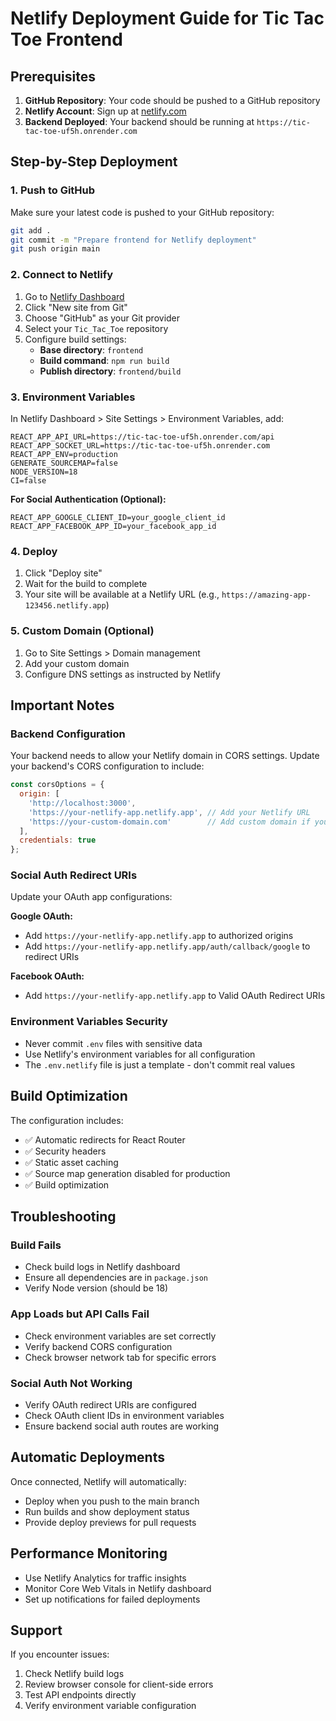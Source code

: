 # Netlify Deployment Guide for Tic Tac Toe Frontend

## Prerequisites

1. **GitHub Repository**: Your code should be pushed to a GitHub repository
2. **Netlify Account**: Sign up at [netlify.com](https://netlify.com)
3. **Backend Deployed**: Your backend should be running at `https://tic-tac-toe-uf5h.onrender.com`

## Step-by-Step Deployment

### 1. Push to GitHub

Make sure your latest code is pushed to your GitHub repository:

```bash
git add .
git commit -m "Prepare frontend for Netlify deployment"
git push origin main
```

### 2. Connect to Netlify

1. Go to [Netlify Dashboard](https://app.netlify.com/)
2. Click "New site from Git"
3. Choose "GitHub" as your Git provider
4. Select your `Tic_Tac_Toe` repository
5. Configure build settings:
   - **Base directory**: `frontend`
   - **Build command**: `npm run build`
   - **Publish directory**: `frontend/build`

### 3. Environment Variables

In Netlify Dashboard > Site Settings > Environment Variables, add:

```
REACT_APP_API_URL=https://tic-tac-toe-uf5h.onrender.com/api
REACT_APP_SOCKET_URL=https://tic-tac-toe-uf5h.onrender.com
REACT_APP_ENV=production
GENERATE_SOURCEMAP=false
NODE_VERSION=18
CI=false
```

**For Social Authentication (Optional):**
```
REACT_APP_GOOGLE_CLIENT_ID=your_google_client_id
REACT_APP_FACEBOOK_APP_ID=your_facebook_app_id
```

### 4. Deploy

1. Click "Deploy site"
2. Wait for the build to complete
3. Your site will be available at a Netlify URL (e.g., `https://amazing-app-123456.netlify.app`)

### 5. Custom Domain (Optional)

1. Go to Site Settings > Domain management
2. Add your custom domain
3. Configure DNS settings as instructed by Netlify

## Important Notes

### Backend Configuration

Your backend needs to allow your Netlify domain in CORS settings. Update your backend's CORS configuration to include:

```javascript
const corsOptions = {
  origin: [
    'http://localhost:3000',
    'https://your-netlify-app.netlify.app', // Add your Netlify URL
    'https://your-custom-domain.com'        // Add custom domain if you have one
  ],
  credentials: true
};
```

### Social Auth Redirect URIs

Update your OAuth app configurations:

**Google OAuth:**
- Add `https://your-netlify-app.netlify.app` to authorized origins
- Add `https://your-netlify-app.netlify.app/auth/callback/google` to redirect URIs

**Facebook OAuth:**
- Add `https://your-netlify-app.netlify.app` to Valid OAuth Redirect URIs

### Environment Variables Security

- Never commit `.env` files with sensitive data
- Use Netlify's environment variables for all configuration
- The `.env.netlify` file is just a template - don't commit real values

## Build Optimization

The configuration includes:
- ✅ Automatic redirects for React Router
- ✅ Security headers
- ✅ Static asset caching
- ✅ Source map generation disabled for production
- ✅ Build optimization

## Troubleshooting

### Build Fails
- Check build logs in Netlify dashboard
- Ensure all dependencies are in `package.json`
- Verify Node version (should be 18)

### App Loads but API Calls Fail
- Check environment variables are set correctly
- Verify backend CORS configuration
- Check browser network tab for specific errors

### Social Auth Not Working
- Verify OAuth redirect URIs are configured
- Check OAuth client IDs in environment variables
- Ensure backend social auth routes are working

## Automatic Deployments

Once connected, Netlify will automatically:
- Deploy when you push to the main branch
- Run builds and show deployment status
- Provide deploy previews for pull requests

## Performance Monitoring

- Use Netlify Analytics for traffic insights
- Monitor Core Web Vitals in Netlify dashboard
- Set up notifications for failed deployments

## Support

If you encounter issues:
1. Check Netlify build logs
2. Review browser console for client-side errors
3. Test API endpoints directly
4. Verify environment variable configuration
